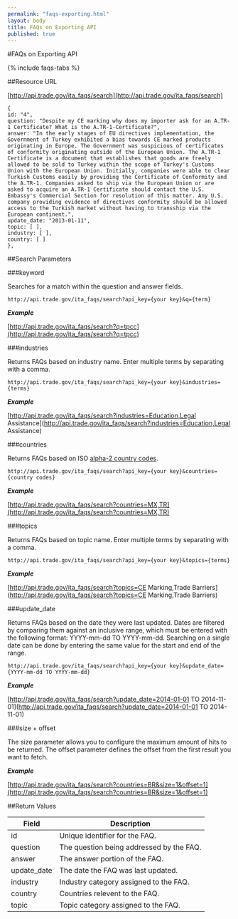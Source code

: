 ```yaml
---
permalink: "faqs-exporting.html"
layout: body
title: FAQs on Exporting API
published: true
---
```


#FAQs on Exporting API

{% include faqs-tabs %}

##Resource URL

[http://api.trade.gov/ita_faqs/search](http://api.trade.gov/ita_faqs/search)

	{
	id: "4",
	question: "Despite my CE marking why does my importer ask for an A.TR-1 Certificate? What is the A.TR-1-Certificate?",
	answer: "In the early stages of EU directives implementation, the Government of Turkey exhibited a bias towards CE marked products originating in Europe. The Government was suspicious of certificates of conformity originating outside of the European Union. The A.TR-1 Certificate is a document that establishes that goods are freely allowed to be sold to Turkey within the scope of Turkey's Customs Union with the European Union. Initially, companies were able to clear Turkish Customs easily by providing the Certificate of Conformity and the A.TR-1. Companies asked to ship via the European Union or are asked to acquire an A.TR-1 Certificate should contact the U.S. Embassy's Commercial Section for resolution of this matter. Any U.S. company providing evidence of directives conformity should be allowed access to the Turkish market without having to transship via the European continent.",
	update_date: "2013-01-11",
	topic: [ ],
	industry: [ ],
	country: [ ]
	},

##Search Parameters

###keyword

Searches for a match within the question and answer fields.

    http://api.trade.gov/ita_faqs/search?api_key={your key}&q={term}

**_Example_**

[http://api.trade.gov/ita_faqs/search?q=tpcc](http://api.trade.gov/ita_faqs/search?q=tpcc)

###industries

Returns FAQs based on industry name.  Enter multiple terms by separating with a comma.

    http://api.trade.gov/ita_faqs/search?api_key={your key}&industries={terms}

**_Example_**

[http://api.trade.gov/ita_faqs/search?industries=Education,Legal Assistance](http://api.trade.gov/ita_faqs/search?industries=Education,Legal Assistance)

###countries

Returns FAQs based on ISO [alpha-2 country codes](http://www.iso.org/iso/home/standards/country_codes/country_names_and_code_elements.htm).

    http://api.trade.gov/ita_faqs/search?api_key={your key}&countries={country codes}

**_Example_**

[http://api.trade.gov/ita_faqs/search?countries=MX,TR](http://api.trade.gov/ita_faqs/search?countries=MX,TR)

###topics

Returns FAQs based on topic name.  Enter multiple terms by separating with a comma.

    http://api.trade.gov/ita_faqs/search?api_key={your key}&topics={terms}

**_Example_**

[http://api.trade.gov/ita_faqs/search?topics=CE Marking,Trade Barriers](http://api.trade.gov/ita_faqs/search?topics=CE Marking,Trade Barriers)

###update_date

Returns FAQs based on the date they were last updated.  Dates are filtered by comparing them against an inclusive range, which must be entered with the following format:  YYYY-mm-dd TO YYYY-mm-dd.  Searching on a single date can be done by entering the same value for the start and end of the range.

    http://api.trade.gov/ita_faqs/search?api_key={your key}&update_date={YYYY-mm-dd TO YYYY-mm-dd}

**_Example_**

[http://api.trade.gov/ita_faqs/search?update_date=2014-01-01 TO 2014-11-01](http://api.trade.gov/ita_faqs/search?update_date=2014-01-01 TO 2014-11-01)

###size + offset

The size parameter allows you to configure the maximum amount of hits to be returned. The offset parameter defines the offset from the first result you want to fetch.

**_Example_**

[http://api.trade.gov/ita_faqs/search?countries=BR&size=1&offset=1](http://api.trade.gov/ita_faqs/search?countries=BR&size=1&offset=1)


##Return Values

| Field              | Description                             |
| ------------------ | --------------------------------------- |
| id                 | Unique identifier for the FAQ.             |
| question         	 | The question being addressed by the FAQ.|
| answer             | The answer portion of the FAQ.  |
| update_date        | The date the FAQ was last updated.  |
| industry           | Industry category assigned to the FAQ. |
| country            | Countries relevent to the FAQ.          |
| topic              | Topic category assigned to the FAQ.      |
